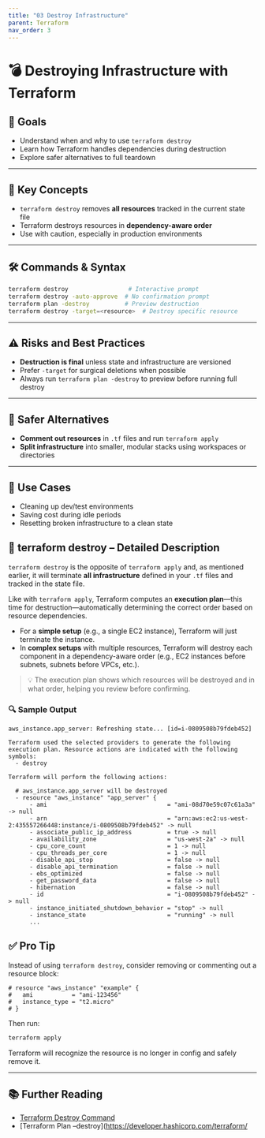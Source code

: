 ```yaml
---
title: "03 Destroy Infrastructure"
parent: Terraform
nav_order: 3
---
```


# 💣 Destroying Infrastructure with Terraform

## 🎯 Goals

- Understand when and why to use `terraform destroy`
- Learn how Terraform handles dependencies during destruction
- Explore safer alternatives to full teardown

---

## 🧠 Key Concepts

- `terraform destroy` removes **all resources** tracked in the current state file
- Terraform destroys resources in **dependency-aware order**
- Use with caution, especially in production environments

---

## 🛠️ Commands & Syntax

```bash
terraform destroy                 # Interactive prompt
terraform destroy -auto-approve  # No confirmation prompt
terraform plan -destroy          # Preview destruction
terraform destroy -target=<resource>  # Destroy specific resource
```

---

## ⚠️ Risks and Best Practices

- **Destruction is final** unless state and infrastructure are versioned
- Prefer `-target` for surgical deletions when possible
- Always run `terraform plan -destroy` to preview before running full destroy

---

## 🔁 Safer Alternatives

- **Comment out resources** in `.tf` files and run `terraform apply`
- **Split infrastructure** into smaller, modular stacks using workspaces or directories

---

## 🧪 Use Cases

- Cleaning up dev/test environments
- Saving cost during idle periods
- Resetting broken infrastructure to a clean state

## 🧨 terraform destroy – Detailed Description

`terraform destroy` is the opposite of `terraform apply` and, as mentioned earlier, it will terminate **all infrastructure** defined in your `.tf` files and tracked in the state file.

Like with `terraform apply`, Terraform computes an **execution plan**—this time for destruction—automatically determining the correct order based on resource dependencies.

- For a **simple setup** (e.g., a single EC2 instance), Terraform will just terminate the instance.
- In **complex setups** with multiple resources, Terraform will destroy each component in a dependency-aware order (e.g., EC2 instances before subnets, subnets before VPCs, etc.).

> 💡 The execution plan shows which resources will be destroyed and in what order, helping you review before confirming.

### 🔍 Sample Output

```hcl
aws_instance.app_server: Refreshing state... [id=i-0809508b79fdeb452]

Terraform used the selected providers to generate the following execution plan. Resource actions are indicated with the following symbols:
  - destroy

Terraform will perform the following actions:

  # aws_instance.app_server will be destroyed
  - resource "aws_instance" "app_server" {
      - ami                                  = "ami-08d70e59c07c61a3a" -> null
      - arn                                  = "arn:aws:ec2:us-west-2:435557266448:instance/i-0809508b79fdeb452" -> null
      - associate_public_ip_address          = true -> null
      - availability_zone                    = "us-west-2a" -> null
      - cpu_core_count                       = 1 -> null
      - cpu_threads_per_core                 = 1 -> null
      - disable_api_stop                     = false -> null
      - disable_api_termination              = false -> null
      - ebs_optimized                        = false -> null
      - get_password_data                    = false -> null
      - hibernation                          = false -> null
      - id                                   = "i-0809508b79fdeb452" -> null
      - instance_initiated_shutdown_behavior = "stop" -> null
      - instance_state                       = "running" -> null
      ...
```

## ✅ Pro Tip

Instead of using `terraform destroy`, consider removing or commenting out a resource block:

```hcl
# resource "aws_instance" "example" {
#   ami           = "ami-123456"
#   instance_type = "t2.micro"
# }
```

Then run:

```bash
terraform apply
```

Terraform will recognize the resource is no longer in config and safely remove it.

---

## 📚 Further Reading

- [Terraform Destroy Command](https://developer.hashicorp.com/terraform/cli/commands/destroy)
- [Terraform Plan –destroy](https://developer.hashicorp.com/terraform/
